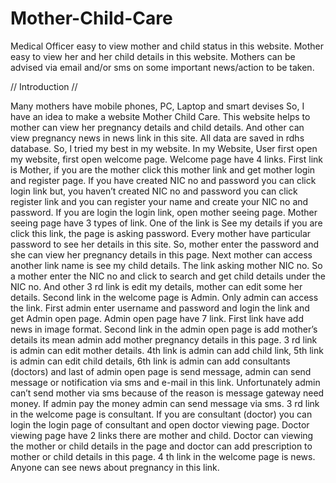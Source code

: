 # Mother-Child-Care
Medical Officer easy to view mother and child status in this website. Mother easy to view her and her child details in this website. Mothers can be advised via email and/or sms on some important news/action to be taken.


  // Introduction //
    
 Many mothers have mobile phones, PC, Laptop and smart devises So, I have an idea to
make a website Mother Child Care. This website helps to mother can view her pregnancy
details and child details. And other can view pregnancy news in news link in this site. All data
are saved in rdhs database. So, I tried my best in my website.
In my Website,
User first open my website, first open welcome page. Welcome page have 4 links. First
link is Mother, if you are the mother click this mother link and get mother login and register
page. If you have created NIC no and password you can click login link but, you haven’t created
NIC no and password you can click register link and you can register your name and create
your NIC no and password. If you are login the login link, open mother seeing page. Mother
seeing page have 3 types of link. One of the link is See my details if you are click this link, the
page is asking password. Every mother have particular password to see her details in this site.
So, mother enter the password and she can view her pregnancy details in this page. Next mother
can access another link name is see my child details. The link asking mother NIC no. So a
mother enter the NIC no and click to search and get child details under the NIC no. And other
3
rd link is edit my details, mother can edit some her details.
Second link in the welcome page is Admin. Only admin can access the link. First admin
enter username and password and login the link and get Admin open page. Admin open page
have 7 link. First link have add news in image format. Second link in the admin open page is 
add mother’s details its mean admin add mother pregnancy details in this page. 3
rd link is admin
can edit mother details. 4th link is admin can add child link, 5th link is admin can edit child
details, 6th link is admin can add consultants (doctors) and last of admin open page is send
message, admin can send message or notification via sms and e-mail in this link. Unfortunately
admin can’t send mother via sms because of the reason is message gateway need money. If
admin pay the money admin can send message via sms.
3
rd link in the welcome page is consultant. If you are consultant (doctor) you can login
the login page of consultant and open doctor viewing page. Doctor viewing page have 2 links
there are mother and child. Doctor can viewing the mother or child details in the page and
doctor can add prescription to mother or child details in this page. 4
th link in the welcome page
is news. Anyone can see news about pregnancy in this link.

